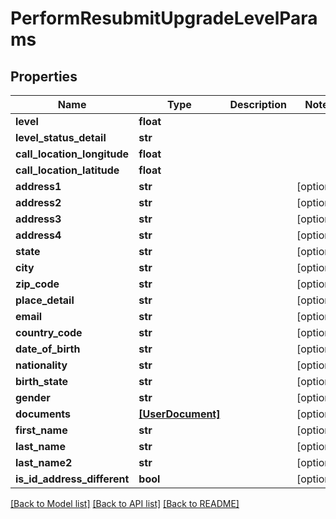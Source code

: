 # PerformResubmitUpgradeLevelParams


## Properties
Name | Type | Description | Notes
------------ | ------------- | ------------- | -------------
**level** | **float** |  | 
**level_status_detail** | **str** |  | 
**call_location_longitude** | **float** |  | 
**call_location_latitude** | **float** |  | 
**address1** | **str** |  | [optional] 
**address2** | **str** |  | [optional] 
**address3** | **str** |  | [optional] 
**address4** | **str** |  | [optional] 
**state** | **str** |  | [optional] 
**city** | **str** |  | [optional] 
**zip_code** | **str** |  | [optional] 
**place_detail** | **str** |  | [optional] 
**email** | **str** |  | [optional] 
**country_code** | **str** |  | [optional] 
**date_of_birth** | **str** |  | [optional] 
**nationality** | **str** |  | [optional] 
**birth_state** | **str** |  | [optional] 
**gender** | **str** |  | [optional] 
**documents** | [**[UserDocument]**](UserDocument.md) |  | [optional] 
**first_name** | **str** |  | [optional] 
**last_name** | **str** |  | [optional] 
**last_name2** | **str** |  | [optional] 
**is_id_address_different** | **bool** |  | [optional] 

[[Back to Model list]](../README.md#documentation-for-models) [[Back to API list]](../README.md#documentation-for-api-endpoints) [[Back to README]](../README.md)


